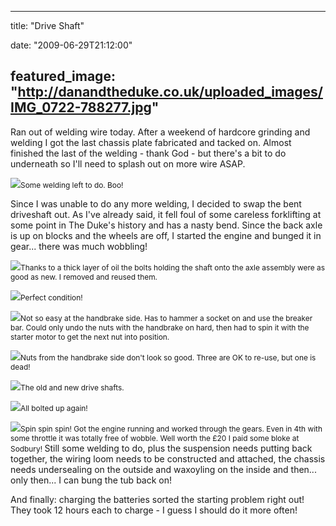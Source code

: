 
---
title: "Drive Shaft"

date: "2009-06-29T21:12:00"

featured_image: "http://danandtheduke.co.uk/uploaded_images/IMG_0722-788277.jpg"
---


Ran out of welding wire today.  After a weekend of hardcore grinding and welding I got the last chassis plate fabricated and tacked on.  Almost finished the last of the welding - thank God - but there's a bit to do underneath so I'll need to splash out on more wire ASAP.

<a href="http://danandtheduke.co.uk/uploaded_images/IMG_0722-788282.jpg"><img src="/images/drive-shaft/IMG_0722-788277.jpg"/></a><span style="font-size:85%;">Some welding left to do.  Boo!</span>

Since I was unable to do any more welding, I decided to swap the bent driveshaft out.  As I've already said, it fell foul of some careless forklifting at some point in The Duke's history and has a nasty bend.  Since the back axle is up on blocks and the wheels are off, I started the engine and bunged it in gear... there was much wobbling!

<a href="http://danandtheduke.co.uk/uploaded_images/IMG_0726-788326.jpg"><img src="/images/drive-shaft/IMG_0726-788305.jpg"/></a><span style="font-size:85%;">Thanks to a thick layer of oil the bolts holding the shaft onto the axle assembly were as good as new.  I removed and reused them.</span>

<a href="http://danandtheduke.co.uk/uploaded_images/IMG_0727-731536.jpg"><img src="/images/drive-shaft/IMG_0727-731514.jpg"/></a><span style="font-size:85%;">Perfect condition!</span>

<a href="http://danandtheduke.co.uk/uploaded_images/IMG_0739-784968.jpg"><img src="/images/drive-shaft/IMG_0739-784943.jpg"/></a><span style="font-size:85%;">Not so easy at the handbrake side.  Has to hammer a socket on and use the breaker bar.  Could only undo the nuts with the handbrake on hard, then had to spin it with the starter motor to get the next nut into position.</span>

<a href="http://danandtheduke.co.uk/uploaded_images/IMG_0742-785020.jpg"><img src="/images/drive-shaft/IMG_0742-784994.jpg"/></a><span style="font-size:85%;">Nuts from the handbrake side don't look so good.  Three are OK to re-use, but one is dead!</span>

<a href="http://danandtheduke.co.uk/uploaded_images/IMG_0736-731584.jpg"><img src="/images/drive-shaft/IMG_0736-731560.jpg"/></a><span style="font-size:85%;">The old and new drive shafts.</span>

<a href="http://danandtheduke.co.uk/uploaded_images/IMG_0743-700962.jpg"><img src="/images/drive-shaft/IMG_0743-700959.jpg"/></a><span style="font-size:85%;">All bolted up again!</span>

<a href="http://danandtheduke.co.uk/uploaded_images/IMG_0746-700986.jpg"><img src="/images/drive-shaft/IMG_0746-700983.jpg"/></a><span style="font-size:85%;">Spin spin spin!  Got the engine running and worked through the gears.  Even in 4th with some throttle it was totally free of wobble.  Well worth the £20 I paid some bloke at Sodbury!
</span>
Still some welding to do, plus the suspension needs putting back together, the wiring loom needs to be constructed and attached, the chassis needs undersealing on the outside and waxoyling on the inside and then... only then... I can bung the tub back on!

And finally:  charging the batteries sorted the starting problem right out!  They took 12 hours each to charge - I guess I should do it more often!
